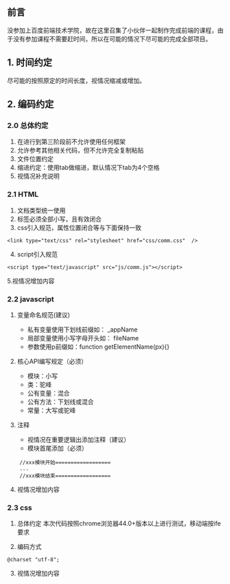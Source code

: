 ## 前言

没参加上百度前端技术学院，故在这里召集了小伙伴一起制作完成前端的课程，由于没有参加课程不需要赶时间，所以在可能的情况下尽可能的完成全部项目。


## 1. 时间约定

尽可能的按照原定的时间长度，视情况缩减或增加。

## 2. 编码约定

### 2.0 总体约定

1. 在进行到第三阶段前不允许使用任何框架
2. 允许参考其他相关代码，但不允许完全复制粘贴
3. 文件位置约定
4. 缩进约定：使用tab做缩进，默认情况下tab为4个空格
5. 视情况补充说明

### 2.1 HTML

1. 文档类型统一使用<!doctype html>
2. 标签必须全部小写，且有效闭合
3. css引入规范，属性位置闭合等与下面保持一致
```
<link type="text/css" rel="stylesheet" href="css/comm.css"  /> 
```
4. script引入规范
```
<script type="text/javascript" src="js/comm.js"></script>
```
5.视情况增加内容

 
### 2.2 javascript

1. 变量命名规范(建议)
	- 私有变量使用下划线前缀如： _appName
	- 局部变量使用小写字母开头如： fileName
	- 参数使用p前缀如：function getElementName(px){}

2. 核心API编写规定（必须）
	- 模块：小写
	- 类：驼峰
	- 公有变量：混合
	- 公有方法：下划线或混合
	- 常量：大写或驼峰

3. 注释
	- 视情况在重要逻辑出添加注释（建议）
	- 模块首尾添加（必须）
```
	//xxx模块开始==================
	...
	//xxx模块结束==================
```

4. 视情况增加内容
 

### 2.3 css

1. 总体约定
	本次代码按照chrome浏览器44.0+版本以上进行测试，移动端按ife要求

2. 编码方式
```	
@charset "utf-8"; 
```

3. 视情况增加内容


